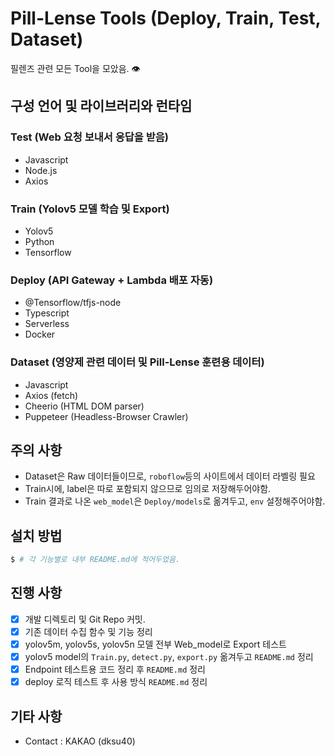 # Pill-Lense Tools (Deploy, Train, Test, Dataset)

필렌즈 관련 모든 Tool을 모았음. 👁

## 구성 언어 및 라이브러리와 런타임

### Test (Web 요청 보내서 응답을 받음)

-   Javascript
-   Node.js
-   Axios

### Train (Yolov5 모델 학습 및 Export)

-   Yolov5
-   Python
-   Tensorflow

### Deploy (API Gateway + Lambda 배포 자동)

-   @Tensorflow/tfjs-node
-   Typescript
-   Serverless
-   Docker

### Dataset (영양제 관련 데이터 및 Pill-Lense 훈련용 데이터)

-   Javascript
-   Axios (fetch)
-   Cheerio (HTML DOM parser)
-   Puppeteer (Headless-Browser Crawler)

## 주의 사항

-   Dataset은 Raw 데이터들이므로, `roboflow`등의 사이트에서 데이터 라벨링 필요
-   Train시에, label은 따로 포함되지 않으므로 임의로 저장해두어야함.
-   Train 결과로 나온 `web_model`은 `Deploy/models`로 옮겨두고, `env` 설정해주어야함.

## 설치 방법

```sh
$ # 각 기능별로 내부 README.md에 적어두었음.
```

## 진행 사항

-   [x] 개발 디렉토리 및 Git Repo 커밋.
-   [x] 기존 데이터 수집 함수 및 기능 정리
-   [x] yolov5m, yolov5s, yolov5n 모델 전부 Web_model로 Export 테스트
-   [x] yolov5 model의 `Train.py`, `detect.py`, `export.py` 옮겨두고 `README.md` 정리
-   [x] Endpoint 테스트용 코드 정리 후 `README.md` 정리
-   [x] deploy 로직 테스트 후 사용 방식 `README.md` 정리

## 기타 사항

-   Contact : KAKAO (dksu40)
